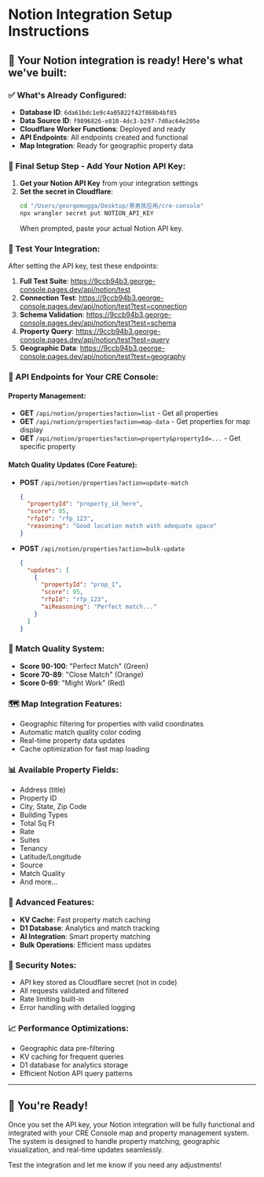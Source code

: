 # Notion Integration Setup Instructions

## 🚀 Your Notion integration is ready! Here's what we've built:

### ✅ What's Already Configured:
- **Database ID**: `6da61bdc1e9c4a05822f42f868b4bf85`
- **Data Source ID**: `f9896826-e810-4dc3-b297-7d0ac64e205e`
- **Cloudflare Worker Functions**: Deployed and ready
- **API Endpoints**: All endpoints created and functional
- **Map Integration**: Ready for geographic property data

### 🔑 Final Setup Step - Add Your Notion API Key:

1. **Get your Notion API Key** from your integration settings
2. **Set the secret in Cloudflare**:
   ```bash
   cd "/Users/georgemogga/Desktop/黑男孩应用/cre-console"
   npx wrangler secret put NOTION_API_KEY
   ```
   When prompted, paste your actual Notion API key.

### 🧪 Test Your Integration:

After setting the API key, test these endpoints:

1. **Full Test Suite**: https://9ccb94b3.george-console.pages.dev/api/notion/test
2. **Connection Test**: https://9ccb94b3.george-console.pages.dev/api/notion/test?test=connection
3. **Schema Validation**: https://9ccb94b3.george-console.pages.dev/api/notion/test?test=schema
4. **Property Query**: https://9ccb94b3.george-console.pages.dev/api/notion/test?test=query
5. **Geographic Data**: https://9ccb94b3.george-console.pages.dev/api/notion/test?test=geography

### 📍 API Endpoints for Your CRE Console:

#### Property Management:
- **GET** `/api/notion/properties?action=list` - Get all properties
- **GET** `/api/notion/properties?action=map-data` - Get properties for map display
- **GET** `/api/notion/properties?action=property&propertyId=...` - Get specific property

#### Match Quality Updates (Core Feature):
- **POST** `/api/notion/properties?action=update-match`
  ```json
  {
    "propertyId": "property_id_here",
    "score": 85,
    "rfpId": "rfp_123",
    "reasoning": "Good location match with adequate space"
  }
  ```

- **POST** `/api/notion/properties?action=bulk-update`
  ```json
  {
    "updates": [
      {
        "propertyId": "prop_1",
        "score": 95,
        "rfpId": "rfp_123",
        "aiReasoning": "Perfect match..."
      }
    ]
  }
  ```

### 🎯 Match Quality System:
- **Score 90-100**: "Perfect Match" (Green)
- **Score 70-89**: "Close Match" (Orange)  
- **Score 0-69**: "Might Work" (Red)

### 🗺️ Map Integration Features:
- Geographic filtering for properties with valid coordinates
- Automatic match quality color coding
- Real-time property data updates
- Cache optimization for fast map loading

### 📊 Available Property Fields:
- Address (title)
- Property ID
- City, State, Zip Code
- Building Types
- Total Sq Ft
- Rate
- Suites
- Tenancy
- Latitude/Longitude
- Source
- Match Quality
- And more...

### 🔧 Advanced Features:
- **KV Cache**: Fast property match caching
- **D1 Database**: Analytics and match tracking  
- **AI Integration**: Smart property matching
- **Bulk Operations**: Efficient mass updates

### 🚨 Security Notes:
- API key stored as Cloudflare secret (not in code)
- All requests validated and filtered
- Rate limiting built-in
- Error handling with detailed logging

### 📈 Performance Optimizations:
- Geographic data pre-filtering
- KV caching for frequent queries
- D1 database for analytics storage
- Efficient Notion API query patterns

---

## 🎉 You're Ready!

Once you set the API key, your Notion integration will be fully functional and integrated with your CRE Console map and property management system. The system is designed to handle property matching, geographic visualization, and real-time updates seamlessly.

Test the integration and let me know if you need any adjustments!